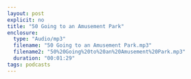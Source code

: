 ```yaml
---
layout: post
explicit: no
title: "50 Going to an Amusement Park"
enclosure:
  type: "Audio/mp3"
  filename: "50 Going to an Amusement Park.mp3"
  filename2: "50%20Going%20to%20an%20Amusement%20Park.mp3"
  duration: "00:01:29"
tags: podcasts
---
```



